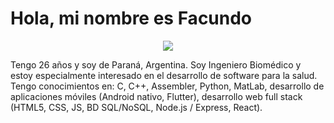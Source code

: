 # Hola, mi nombre es Facundo
<p align="center">
  <img src="https://i.imgur.com/4LWJoSI.png">
</p>

Tengo 26 años y soy de Paraná, Argentina. Soy Ingeniero Biomédico y estoy especialmente interesado en el desarrollo de software para la salud. Tengo conocimientos en: C, C++, Assembler, Python, MatLab, desarrollo de aplicaciones móviles (Android nativo, Flutter), desarrollo web full stack (HTML5, CSS, JS, BD SQL/NoSQL, Node.js / Express, React).
